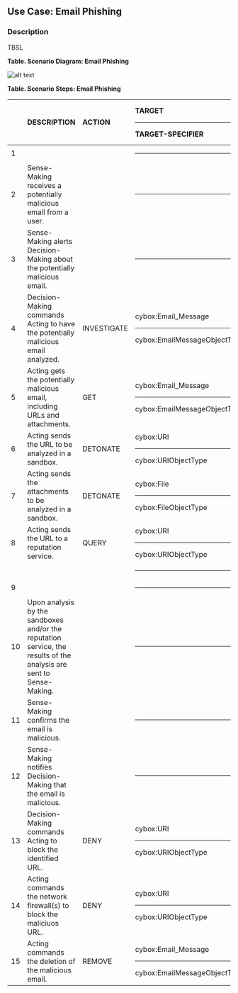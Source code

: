 ## Use Case: Email Phishing
### Description
TBSL

**Table. Scenario Diagram: Email Phishing**

![alt text](https://github.com/OpenC2-org/docs-members/blob/master/use-cases/email-phishing.png "Use Case Diagram")


**Table. Scenario Steps: Email Phishing**

|  | DESCRIPTION | ACTION | TARGET<hr>TARGET-SPECIFIER | ACTUATOR<hr>ACTUATOR-SPECIFIER | MODIFIER | 
| :--- | :--- | :--- | :--- | :--- | :--- | 
| 1 |  |  | <hr> | <hr> |  | 
| 2 | Sense-Making receives a potentially malicious email from a user. |  | <hr> | <hr> |  | 
| 3 | Sense-Making alerts Decision-Making about the potentially malicious email. |  | <hr> | <hr> |  | 
| 4 | Decision-Making commands Acting to have the potentially malicious email analyzed. | INVESTIGATE | cybox:Email_Message<hr>cybox:EmailMessageObjectType | <hr> |  | 
| 5 | Acting gets the potentially malicious email, including URLs and attachments. | GET | cybox:Email_Message<hr>cybox:EmailMessageObjectType | network.sense_making<hr> |  | 
| 6 | Acting sends the URL to be analyzed in a sandbox. | DETONATE | cybox:URI<hr>cybox:URIObjectType | process.sandbox<hr> |  | 
| 7 | Acting sends the attachments to be analyzed in a sandbox. | DETONATE | cybox:File<hr>cybox:FileObjectType | process.sandbox<hr> |  | 
| 8 | Acting sends the URL to a reputation service. | QUERY | cybox:URI<hr>cybox:URIObjectType | process.reputation-service<hr> |  | 
|  |  |  | <hr> | <hr> |  | 
| 9 |  |  | <hr> | <hr> |  | 
| 10 | Upon analysis by the sandboxes and/or the reputation service, the results of the analysis are sent to Sense-Making. |  | <hr> | <hr> |  | 
| 11 | Sense-Making confirms the email is malicious. |  | <hr> | <hr> |  | 
| 12 | Sense-Making notifies Decision-Making that the email is malicious. |  | <hr> | <hr> |  | 
| 13 | Decision-Making commands Acting to block the identified URL. | DENY | cybox:URI<hr>cybox:URIObjectType | <hr> |  | 
| 14 | Acting commands the network firewall(s) to block the maliciuos URL. | DENY | cybox:URI<hr>cybox:URIObjectType | network.firewall<hr> |  | 
| 15 | Acting commands the deletion of the malicious email. | REMOVE | cybox:Email_Message<hr>cybox:EmailMessageObjectType | process.email-service<hr> |  | 

